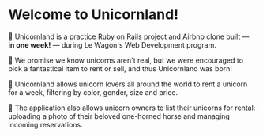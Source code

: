 <h1>Welcome to Unicornland!</h1>

🦄 Unicornland is a practice Ruby on Rails project and Airbnb clone built — **in one week!** — during Le Wagon's Web Development program.

🦄 We promise we know unicorns aren't real, but we were encouraged to pick a fantastical item to rent or sell, and thus Unicornland was born!

🦄 Unicornland allows unicorn lovers all around the world to rent a unicorn for a week, filtering by color, gender, size and price.

🦄 The application also allows unicorn owners to list their unicorns for rental: uploading a photo of their beloved one-horned horse and managing incoming reservations.
